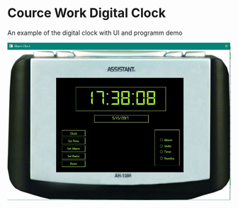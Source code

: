 # Cource Work Digital Clock
An example of the digital clock with UI and programm demo


![Digital Clock](https://github.com/maximtis/Cource_Work_Digital_clock/raw/master/main.JPG "UI Screenshot")
